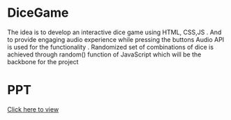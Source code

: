 # DiceGame
The idea is to develop an interactive dice game using HTML, CSS,JS . And to provide engaging audio experience while pressing the buttons Audio API is used for the functionality . Randomized set of combinations of dice is achieved through random() function of JavaScript which will be the backbone for the project

# PPT 
[Click here to view ](https://github.com/Yasaswini25/DiceGame/blob/312b3e90c711b84c56e6df1a86a7a8fea6df2808/wepik-rolling-the-dice-exploring-the-exciting-world-of-web-development-dice-game-2023082315141268dz.pdf)
